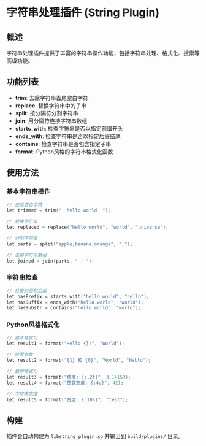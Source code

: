# 字符串处理插件 (String Plugin)

## 概述
字符串处理插件提供了丰富的字符串操作功能，包括字符串处理、格式化、搜索等高级功能。

## 功能列表
- **trim**: 去除字符串首尾空白字符
- **replace**: 替换字符串中的子串
- **split**: 按分隔符分割字符串
- **join**: 用分隔符连接字符串数组
- **starts_with**: 检查字符串是否以指定前缀开头
- **ends_with**: 检查字符串是否以指定后缀结尾
- **contains**: 检查字符串是否包含指定子串
- **format**: Python风格的字符串格式化函数

## 使用方法

### 基本字符串操作
```cpp
// 去除空白字符
let trimmed = trim("  hello world  ");

// 替换字符串
let replaced = replace("hello world", "world", "universe");

// 分割字符串
let parts = split("apple,banana,orange", ",");

// 连接字符串数组
let joined = join(parts, " | ");
```

### 字符串检查
```cpp
// 检查前缀和后缀
let hasPrefix = starts_with("hello world", "hello");
let hasSuffix = ends_with("hello world", "world");
let hasSubstr = contains("hello world", "world");
```

### Python风格格式化
```cpp
// 基本格式化
let result1 = format("Hello {}!", "World");

// 位置参数
let result2 = format("{1} 和 {0}", "World", "Hello");

// 数字格式化
let result3 = format("精度: {:.2f}", 3.14159);
let result4 = format("整数宽度: {:4d}", 42);

// 字符串宽度
let result5 = format("宽度: {:10s}", "test");
```

## 构建
插件会自动构建为 `libstring_plugin.so` 并输出到 `build/plugins/` 目录。
